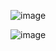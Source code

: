 ![image](https://github.com/user-attachments/assets/b84d9bcb-7043-471c-8db8-4de0b8814f98)

![image](https://github.com/user-attachments/assets/86595f32-9525-4d2d-99a9-de15577de4d8)
